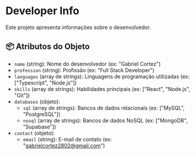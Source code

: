 # Developer Info

Este projeto apresenta informações sobre o desenvolvedor.

## 📦 Atributos do Objeto

- `name` (string): Nome do desenvolvedor (ex: "Gabriel Cortez")
- `profession` (string): Profissão (ex: "Full Stack Developer")
- `languages` (array de strings): Linguagens de programação utilizadas (ex: ["Typescript", "Node.js"])
- `skills` (array de strings): Habilidades principais (ex: ["React", "Node.js", "Git"])
- `databases` (objeto):
  - `sql` (array de strings): Bancos de dados relacionais (ex: ["MySQL", "PostgreSQL"])
  - `nosql` (array de strings): Bancos de dados NoSQL (ex: ["MongoDB", "Supabase"])
- `contact` (objeto):
  - `email` (string): E-mail de contato (ex: "gabrielcortez2802@gmail.com")
